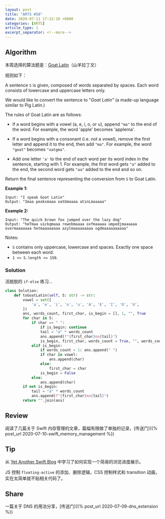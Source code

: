 ```yaml
---
layout: post
title: "ARTS #58"
date: 2020-07-11 17:22:18 +0800
categories: [ARTS]
article_type: 1
excerpt_separator: <!--more-->
---
```



## Algorithm

本周选择的算法题是：[Goat Latin](https://leetcode.com/problems/goat-latin/)（山羊拉丁文）

<!--more-->

规则如下：

A sentence `S` is given, composed of words separated by spaces. Each word consists of lowercase and uppercase letters only.

We would like to convert the sentence to "*Goat Latin"* (a made-up language similar to Pig Latin.)

The rules of Goat Latin are as follows:

- If a word begins with a vowel (a, e, i, o, or u), append `"ma"` to the end of the word.
  For example, the word 'apple' becomes 'applema'.
  
- If a word begins with a consonant (i.e. not a vowel), remove the first letter and append it to the end, then add `"ma"`.
  For example, the word `"goat"` becomes `"oatgma"`.
  
- Add one letter `'a'` to the end of each word per its word index in the sentence, starting with 1.
  For example, the first word gets `"a"` added to the end, the second word gets `"aa"` added to the end and so on.

Return the final sentence representing the conversion from `S` to Goat Latin. 

**Example 1:**

```
Input: "I speak Goat Latin"
Output: "Imaa peaksmaaa oatGmaaaa atinLmaaaaa"
```

**Example 2:**

```
Input: "The quick brown fox jumped over the lazy dog"
Output: "heTmaa uickqmaaa rownbmaaaa oxfmaaaaa umpedjmaaaaaa overmaaaaaaa hetmaaaaaaaa azylmaaaaaaaaa ogdmaaaaaaaaaa" 
```

Notes:

- `S` contains only uppercase, lowercase and spaces. Exactly one space between each word.
- `1 <= S.length <= 150`.

### Solution

活脱脱的 `if-else` 练习...

```python
class Solution:
    def toGoatLatin(self, S: str) -> str:
        vowel = set([
            'a', 'e', 'i', 'o', 'u', 'A', 'E', 'I', 'O', 'U', 
        ])
        ans, words_count, first_char, is_begin = [], 1, "", True
        for char in S:
            if char == " ":
                if is_begin: continue
                tail = "a" * words_count
                ans.append(f"{first_char}ma{tail}")
                is_begin, first_char, words_count = True, "", words_count + 1
            elif is_begin:
                if words_count > 1: ans.append(" ")
                if char in vowel:
                    ans.append(char)
                else:
                    first_char = char
                is_begin = False
            else:
                ans.append(char)
        if not is_begin:
            tail = "a" * words_count
            ans.append(f"{first_char}ma{tail}")
        return "".join(ans)
```

## Review

阅读了几篇关于 Swift 内存管理的文章，篇幅有限做了单独的记录，[传送门]({% post_url 2020-07-10-swift_memory_management %})

## Tip

从 [Yet Another Swift Blog](https://www.vadimbulavin.com/) 中学习了如何实现一个简易的浏览进度展示。

JS 控制 `floating-active` 的添加、删除逻辑，CSS 控制样式和 transition 动画，实在太简单就不贴相关代码了。

## Share

一篇关于 DNS 的用法分享，[传送门]({% post_url 2020-07-09-dns_extension %})